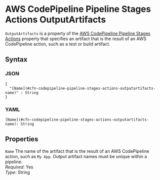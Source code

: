 # AWS CodePipeline Pipeline Stages Actions OutputArtifacts<a name="aws-properties-codepipeline-pipeline-stages-actions-outputartifacts"></a>

`OutputArtifacts` is a property of the [AWS CodePipeline Pipeline Stages Actions](aws-properties-codepipeline-pipeline-stages-actions.md) property that specifies an artifact that is the result of an AWS CodePipeline action, such as a test or build artifact\.

## Syntax<a name="w4ab1c21c10c75c17c49b5"></a>

### JSON<a name="aws-properties-codepipeline-pipeline-stages-actions-outputartifacts-syntax.json"></a>

```
{
  "[Name](#cfn-codepipeline-pipeline-stages-actions-outputartifacts-name)" : String
}
```

### YAML<a name="aws-properties-codepipeline-pipeline-stages-actions-outputartifacts-syntax.yaml"></a>

```
[Name](#cfn-codepipeline-pipeline-stages-actions-outputartifacts-name): String
```

## Properties<a name="w4ab1c21c10c75c17c49b7"></a>

`Name`  <a name="cfn-codepipeline-pipeline-stages-actions-outputartifacts-name"></a>
The name of the artifact that is the result of an AWS CodePipeline action, such as `My App`\. Output artifact names must be unique within a pipeline\.  
*Required*: Yes  
*Type*: String